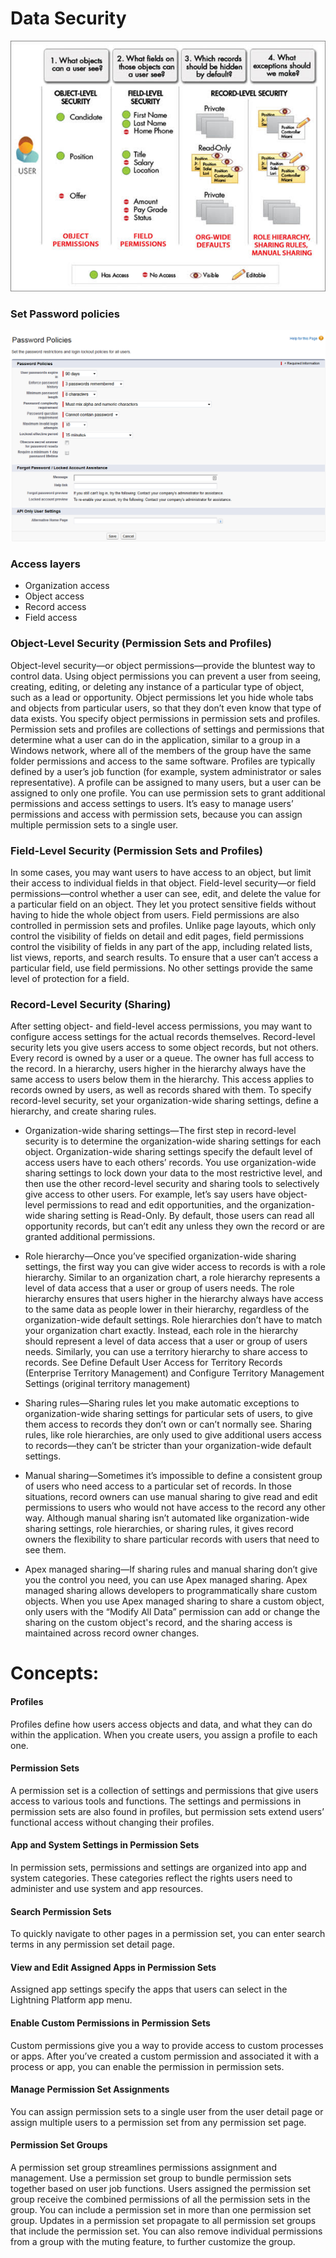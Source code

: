 # Data Security
![Security sharing](./images/security_sharing_concepts.jpg)

### Set Password policies
![Security sharing](./images/password_policies.png)

### Access layers

* Organization access
* Object access
* Record access
* Field access

### Object-Level Security (Permission Sets and Profiles)
Object-level security—or object permissions—provide the bluntest way to control data. Using object permissions you can prevent a user from seeing, creating, editing, or deleting any instance of a particular type of object, such as a lead or opportunity. Object permissions let you hide whole tabs and objects from particular users, so that they don’t even know that type of data exists.
You specify object permissions in permission sets and profiles. Permission sets and profiles are collections of settings and permissions that determine what a user can do in the application, similar to a group in a Windows network, where all of the members of the group have the same folder permissions and access to the same software.
Profiles are typically defined by a user’s job function (for example, system administrator or sales representative). A profile can be assigned to many users, but a user can be assigned to only one profile. You can use permission sets to grant additional permissions and access settings to users. It’s easy to manage users’ permissions and access with permission sets, because you can assign multiple permission sets to a single user.

### Field-Level Security (Permission Sets and Profiles)
In some cases, you may want users to have access to an object, but limit their access to individual fields in that object. Field-level security—or field permissions—control whether a user can see, edit, and delete the value for a particular field on an object. They let you protect sensitive fields without having to hide the whole object from users. Field permissions are also controlled in permission sets and profiles.
Unlike page layouts, which only control the visibility of fields on detail and edit pages, field permissions control the visibility of fields in any part of the app, including related lists, list views, reports, and search results. To ensure that a user can’t access a particular field, use field permissions. No other settings provide the same level of protection for a field.

### Record-Level Security (Sharing)
After setting object- and field-level access permissions, you may want to configure access settings for the actual records themselves. Record-level security lets you give users access to some object records, but not others. Every record is owned by a user or a queue. The owner has full access to the record. In a hierarchy, users higher in the hierarchy always have the same access to users below them in the hierarchy. This access applies to records owned by users, as well as records shared with them.
To specify record-level security, set your organization-wide sharing settings, define a hierarchy, and create sharing rules.

* Organization-wide sharing settings—The first step in record-level security is to determine the organization-wide sharing settings for each object. Organization-wide sharing settings specify the default level of access users have to each others’ records.
You use organization-wide sharing settings to lock down your data to the most restrictive level, and then use the other record-level security and sharing tools to selectively give access to other users. For example, let’s say users have object-level permissions to read and edit opportunities, and the organization-wide sharing setting is Read-Only. By default, those users can read all opportunity records, but can’t edit any unless they own the record or are granted additional permissions.
* Role hierarchy—Once you’ve specified organization-wide sharing settings, the first way you can give wider access to records is with a role hierarchy. Similar to an organization chart, a role hierarchy represents a level of data access that a user or group of users needs. The role hierarchy ensures that users higher in the hierarchy always have access to the same data as people lower in their hierarchy, regardless of the organization-wide default settings. Role hierarchies don’t have to match your organization chart exactly. Instead, each role in the hierarchy should represent a level of data access that a user or group of users needs.
Similarly, you can use a territory hierarchy to share access to records. See Define Default User Access for Territory Records (Enterprise Territory Management) and Configure Territory Management Settings (original territory management)

* Sharing rules—Sharing rules let you make automatic exceptions to organization-wide sharing settings for particular sets of users, to give them access to records they don’t own or can’t normally see. Sharing rules, like role hierarchies, are only used to give additional users access to records—they can’t be stricter than your organization-wide default settings.

* Manual sharing—Sometimes it’s impossible to define a consistent group of users who need access to a particular set of records. In those situations, record owners can use manual sharing to give read and edit permissions to users who would not have access to the record any other way. Although manual sharing isn’t automated like organization-wide sharing settings, role hierarchies, or sharing rules, it gives record owners the flexibility to share particular records with users that need to see them.

* Apex managed sharing—If sharing rules and manual sharing don’t give you the control you need, you can use Apex managed sharing. Apex managed sharing allows developers to programmatically share custom objects. When you use Apex managed sharing to share a custom object, only users with the “Modify All Data” permission can add or change the sharing on the custom object's record, and the sharing access is maintained across record owner changes.

# Concepts: 

#### Profiles
Profiles define how users access objects and data, and what they can do within the application. When you create users, you assign a profile to each one.

#### Permission Sets
A permission set is a collection of settings and permissions that give users access to various tools and functions. The settings and permissions in permission sets are also found in profiles, but permission sets extend users’ functional access without changing their profiles.

#### App and System Settings in Permission Sets
In permission sets, permissions and settings are organized into app and system categories. These categories reflect the rights users need to administer and use system and app resources.

#### Search Permission Sets
To quickly navigate to other pages in a permission set, you can enter search terms in any permission set detail page.

#### View and Edit Assigned Apps in Permission Sets
Assigned app settings specify the apps that users can select in the Lightning Platform app menu.

#### Enable Custom Permissions in Permission Sets
Custom permissions give you a way to provide access to custom processes or apps. After you’ve created a custom permission and associated it with a process or app, you can enable the permission in permission sets.

#### Manage Permission Set Assignments
You can assign permission sets to a single user from the user detail page or assign multiple users to a permission set from any permission set page.

#### Permission Set Groups
A permission set group streamlines permissions assignment and management. Use a permission set group to bundle permission sets together based on user job functions. Users assigned the permission set group receive the combined permissions of all the permission sets in the group. You can include a permission set in more than one permission set group. Updates in a permission set propagate to all permission set groups that include the permission set. You can also remove individual permissions from a group with the muting feature, to further customize the group.